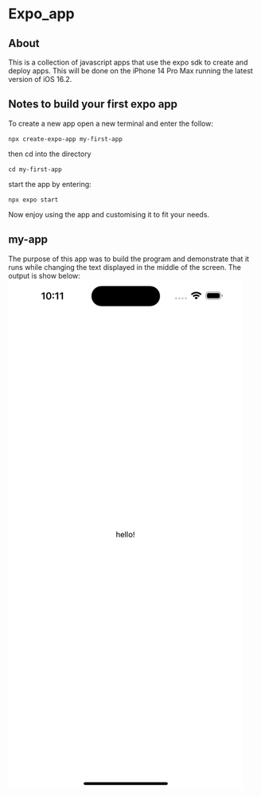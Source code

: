 # Expo_app
## About 
This is a collection of javascript apps that use the expo sdk to create and deploy apps. This will be done on the iPhone 14 Pro Max running the latest version of iOS 16.2.
## Notes to build your first expo app
To create a new app open a new terminal and enter the follow:
```
npx create-expo-app my-first-app
```
then cd into the directory
```
cd my-first-app
```
start the app by entering:
```
npx expo start 
```
Now enjoy using the app and customising it to fit your needs.
## my-app
The purpose of this app was to build the program and demonstrate that it runs while changing the text displayed in the middle of the screen. The output is show below:
![my app](https://github.com/AndrewFelton23/Expo_app/blob/d1676b638ce58735c8ceaf7cf1bfd65522006155/Resources/myapp.png?raw=true "my-app")


